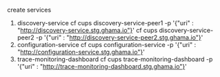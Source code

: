 create services
1. discovery-service
	cf cups discovery-service-peer1 -p '{"uri" : "http://discovery-service.stg.ghama.io"}'
	cf cups discovery-service-peer2 -p '{"uri" : "http://discovery-service-peer2.stg.ghama.io"}'
2. configuration-service
	cf cups configuration-service -p '{"uri" : "http://configuration-service.stg.ghama.io"}'
3. trace-monitoring-dashboard
	cf cups trace-monitoring-dashboard -p '{"uri" : "http://trace-monitoring-dashboard.stg.ghama.io"}'

